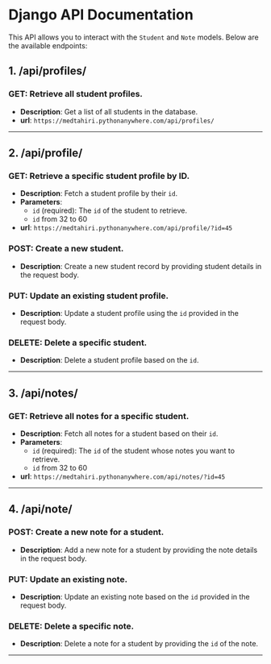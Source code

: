 # Django API Documentation

This API allows you to interact with the `Student` and `Note` models. Below are the available endpoints:

## 1. /api/profiles/

### **GET**: Retrieve all student profiles.

- **Description**: Get a list of all students in the database.
- **url**: `https://medtahiri.pythonanywhere.com/api/profiles/`
---

## 2. /api/profile/

### **GET**: Retrieve a specific student profile by ID.

- **Description**: Fetch a student profile by their `id`.
- **Parameters**: 
  - `id` (required): The `id` of the student to retrieve.
  - `id` from 32 to 60
- **url**: `https://medtahiri.pythonanywhere.com/api/profile/?id=45`

### **POST**: Create a new student.

- **Description**: Create a new student record by providing student details in the request body.

### **PUT**: Update an existing student profile.

- **Description**: Update a student profile using the `id` provided in the request body.

### **DELETE**: Delete a specific student.

- **Description**: Delete a student profile based on the `id`.

---

## 3. /api/notes/

### **GET**: Retrieve all notes for a specific student.

- **Description**: Fetch all notes for a student based on their `id`.
- **Parameters**:
  - `id` (required): The `id` of the student whose notes you want to retrieve.
  - `id` from 32 to 60
- **url**: `https://medtahiri.pythonanywhere.com/api/notes/?id=45`

---

## 4. /api/note/

### **POST**: Create a new note for a student.

- **Description**: Add a new note for a student by providing the note details in the request body.

### **PUT**: Update an existing note.

- **Description**: Update an existing note based on the `id` provided in the request body.

### **DELETE**: Delete a specific note.

- **Description**: Delete a note for a student by providing the `id` of the note.

---
